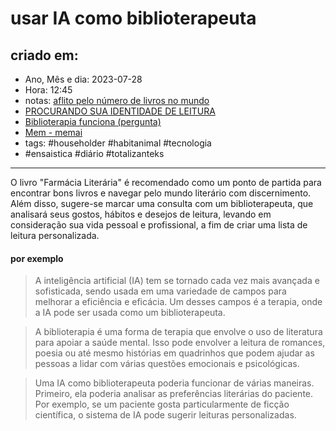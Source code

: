 # usar IA como biblioterapeuta

## criado em: 
-  Ano, Mês e dia: 2023-07-28
- Hora: 12:45
- notas: [aflito pelo número de livros no mundo](../2%20-%20NOTAS%20PERMANENTES/aflito%20pelo%20número%20de%20livros%20no%20mundo.md)
- [PROCURANDO SUA IDENTIDADE DE LEITURA](../0%20-%20NOTAS%20PASSAGEIRAS/👨🏻‍💻🗃️NOTAS%20PARA%20PROCESSAR/ato%206%201/PROCURANDO%20SUA%20IDENTIDADE%20DE%20LEITURA.md)
- [Biblioterapia funciona (pergunta)](../4%20-%20REF%20BIBLIOGRÁFICA/Biblioterapia%20funciona%20(pergunta).md)
- [Mem - memai](Mem%20-%20memai.md)
- tags: #householder #habitanimal #tecnologia 
- #ensaistica #diário #totalizanteks
---

O livro "Farmácia Literária" é recomendado como um ponto de partida para encontrar bons livros e navegar pelo mundo literário com discernimento. Além disso, sugere-se marcar uma consulta com um biblioterapeuta, que analisará seus gostos, hábitos e desejos de leitura, levando em consideração sua vida pessoal e profissional, a fim de criar uma lista de leitura personalizada.

#### por exemplo

>A inteligência artificial (IA) tem se tornado cada vez mais avançada e sofisticada, sendo usada em uma variedade de campos para melhorar a eficiência e eficácia. Um desses campos é a terapia, onde a IA pode ser usada como um biblioterapeuta.

>A biblioterapia é uma forma de terapia que envolve o uso de literatura para apoiar a saúde mental. Isso pode envolver a leitura de romances, poesia ou até mesmo histórias em quadrinhos que podem ajudar as pessoas a lidar com várias questões emocionais e psicológicas.

>Uma IA como biblioterapeuta poderia funcionar de várias maneiras. Primeiro, ela poderia analisar as preferências literárias do paciente. Por exemplo, se um paciente gosta particularmente de ficção científica, o sistema de IA pode sugerir leituras personalizadas.